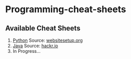 # Programming-cheat-sheets


## Available Cheat Sheets
1. <a href="https://github.com/Yaseen549/Programming-cheat-sheets/blob/main/Cheat-Sheets/Python-Cheat-Sheet.pdf">Python</a> 
Source: <a href="https://websitesetup.org/python-cheat-sheet/">websitesetup.org</a>
2. <a href="https://github.com/Yaseen549/Programming-cheat-sheets/blob/main/Cheat-Sheets/Java-Cheat-Sheet.pdf">Java</a> 
Source: <a href="https://hackr.io/blog/java-cheat-sheet">hackr.io</a>
3. In Progress...

